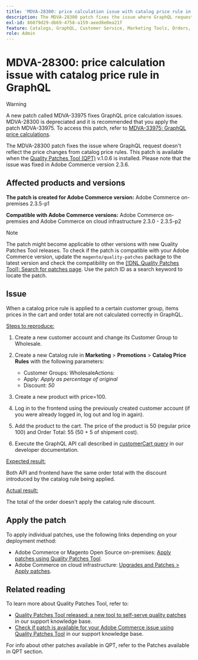 ```yaml
---
title: 'MDVA-28300: price calculation issue with catalog price rule in GraphQL'
description: The MDVA-28300 patch fixes the issue where GraphQL request doesn't reflect the price changes from catalog price rules. This patch is available when the Quality Patches Tool (QPT) v.1.0.6 is installed. Please note that the issue was fixed in Adobe Commerce version 2.3.6.
exl-id: 86079d29-db69-4758-a159-aeed8e0ea21f
feature: Catalogs, GraphQL, Customer Service, Marketing Tools, Orders, Price Rules
role: Admin
---
```

# MDVA-28300: price calculation issue with catalog price rule in GraphQL

>[!WARNING]
>
>A new patch called MDVA-33975 fixes GraphQL price calculation issues. MDVA-28300 is depreciated and it is recommended that you apply the patch MDVA-33975. To access this patch, refer to [MDVA-33975: GraphQL price calculations](https://experienceleague.adobe.com/docs/commerce-knowledge-base/kb/support-tools/patches/mdva-33975-magento-patch-graphql-price-calculations.html).

The MDVA-28300 patch fixes the issue where GraphQL request doesn't reflect the price changes from catalog price rules. This patch is available when the [Quality Patches Tool (QPT)](/help/announcements/adobe-commerce-announcements/magento-quality-patches-released-new-tool-to-self-serve-quality-patches.md) v.1.0.6 is installed. Please note that the issue was fixed in Adobe Commerce version 2.3.6.

## Affected products and versions

 **The patch is created for Adobe Commerce version:** Adobe Commerce on-premises 2.3.5-p1

 **Compatible with Adobe Commerce versions:** Adobe Commerce on-premsies and Adobe Commerce on cloud infrastructure 2.3.0 - 2.3.5-p2

>[!NOTE]
>
>The patch might become applicable to other versions with new Quality Patches Tool releases. To check if the patch is compatible with your Adobe Commerce version, update the `magento/quality-patches` package to the latest version and check the compatibility on the [[!DNL Quality Patches Tool]: Search for patches page](https://devdocs.magento.com/quality-patches/tool.html#patch-grid). Use the patch ID as a search keyword to locate the patch.

## Issue

When a catalog price rule is applied to a certain customer group, items prices in the cart and order total are not calculated correctly in GraphQL.

 <u>Steps to reproduce:</u>

1. Create a new customer account and change its Customer Group to Wholesale.
1. Create a new Catalog rule in **Marketing** > **Promotions** > **Catalog Price Rules** with the following parameters:
    * Customer Groups: WholesaleActions:
    * Apply: *Apply as percentage of original*
    * Discount: *50*


1. Create a new product with price=100.
1. Log in to the frontend using the previously created customer account (if you were already logged in, log out and log in again).
1. Add the product to the cart. The price of the product is 50 (regular price 100) and Order Total: 55 (50 + 5 of shipment cost).
1. Execute the GraphQL API call described in [customerCart query](https://devdocs.magento.com/guides/v2.3/graphql/queries/customer-cart.html) in our developer documentation.

 <u>Expected result:</u>

Both API and frontend have the same order total with the discount introduced by the catalog rule being applied.

 <u>Actual result:</u>

The total of the order doesn't apply the catalog rule discount.

## Apply the patch

To apply individual patches, use the following links depending on your deployment method:

* Adobe Commerce or Magento Open Source on-premises: [Apply patches using Quality Patches Tool](https://devdocs.magento.com/guides/v2.4/comp-mgr/patching/mqp.html).
* Adobe Commerce on cloud infrastructure: [Upgrades and Patches > Apply patches](https://devdocs.magento.com/cloud/project/project-patch.html).

## Related reading

To learn more about Quality Patches Tool, refer to:

* [Quality Patches Tool released: a new tool to self-serve quality patches](/help/announcements/adobe-commerce-announcements/magento-quality-patches-released-new-tool-to-self-serve-quality-patches.md) in our support knowledge base.
* [Check if patch is available for your Adobe Commerce issue using Quality Patches Tool](/help/support-tools/patches-available-in-qpt-tool/check-patch-for-magento-issue-with-magento-quality-patches.md) in our support knowledge base.

For info about other patches available in QPT, refer to the Patches available in QPT section.
